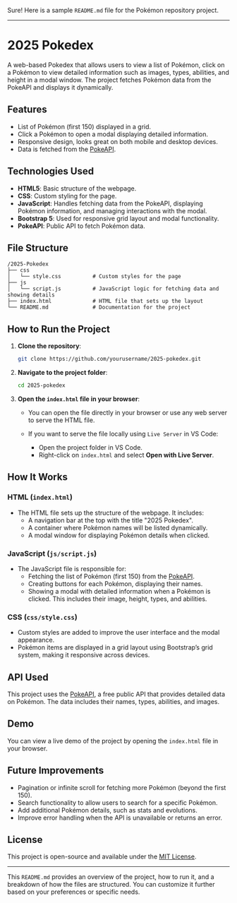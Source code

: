 Sure! Here is a sample `README.md` file for the Pokémon repository project.

---

# 2025 Pokedex

A web-based Pokedex that allows users to view a list of Pokémon, click on a Pokémon to view detailed information such as images, types, abilities, and height in a modal window. The project fetches Pokémon data from the PokeAPI and displays it dynamically.

## Features
- List of Pokémon (first 150) displayed in a grid.
- Click a Pokémon to open a modal displaying detailed information.
- Responsive design, looks great on both mobile and desktop devices.
- Data is fetched from the [PokeAPI](https://pokeapi.co/).

## Technologies Used
- **HTML5**: Basic structure of the webpage.
- **CSS**: Custom styling for the page.
- **JavaScript**: Handles fetching data from the PokeAPI, displaying Pokémon information, and managing interactions with the modal.
- **Bootstrap 5**: Used for responsive grid layout and modal functionality.
- **PokeAPI**: Public API to fetch Pokémon data.

## File Structure

```
/2025-Pokedex
├── css
│   └── style.css          # Custom styles for the page
├── js
│   └── script.js          # JavaScript logic for fetching data and showing details
├── index.html             # HTML file that sets up the layout
└── README.md              # Documentation for the project
```

## How to Run the Project

1. **Clone the repository**:
   ```bash
   git clone https://github.com/yourusername/2025-pokedex.git
   ```

2. **Navigate to the project folder**:
   ```bash
   cd 2025-pokedex
   ```

3. **Open the `index.html` file in your browser**:
   - You can open the file directly in your browser or use any web server to serve the HTML file.

   - If you want to serve the file locally using `Live Server` in VS Code:
     - Open the project folder in VS Code.
     - Right-click on `index.html` and select **Open with Live Server**.

## How It Works

### HTML (`index.html`)
- The HTML file sets up the structure of the webpage. It includes:
  - A navigation bar at the top with the title "2025 Pokedex".
  - A container where Pokémon names will be listed dynamically.
  - A modal window for displaying Pokémon details when clicked.

### JavaScript (`js/script.js`)
- The JavaScript file is responsible for:
  - Fetching the list of Pokémon (first 150) from the [PokeAPI](https://pokeapi.co/api/v2/pokemon/?limit=150).
  - Creating buttons for each Pokémon, displaying their names.
  - Showing a modal with detailed information when a Pokémon is clicked. This includes their image, height, types, and abilities.

### CSS (`css/style.css`)
- Custom styles are added to improve the user interface and the modal appearance.
- Pokémon items are displayed in a grid layout using Bootstrap’s grid system, making it responsive across devices.

## API Used

This project uses the [PokeAPI](https://pokeapi.co/), a free public API that provides detailed data on Pokémon. The data includes their names, types, abilities, and images.

## Demo

You can view a live demo of the project by opening the `index.html` file in your browser.

## Future Improvements
- Pagination or infinite scroll for fetching more Pokémon (beyond the first 150).
- Search functionality to allow users to search for a specific Pokémon.
- Add additional Pokémon details, such as stats and evolutions.
- Improve error handling when the API is unavailable or returns an error.

## License
This project is open-source and available under the [MIT License](LICENSE).

---

This `README.md` provides an overview of the project, how to run it, and a breakdown of how the files are structured. You can customize it further based on your preferences or specific needs.